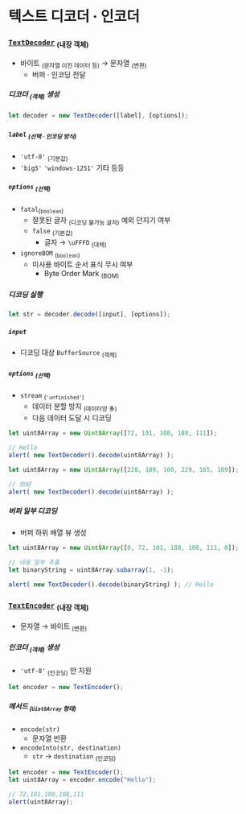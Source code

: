 텍스트 디코더 · 인코더
=================

### [`TextDecoder`](https://encoding.spec.whatwg.org/#interface-textdecoder) <sub>(내장 객체)</sub>
- 바이트 <sub>(문자열 이진 데이터 등)</sub> → 문자열 <sub>(변환)</sub>
  - 버퍼 · 인코딩 전달

##### 디코더 <sub>(객체)</sub> 생성
```javascript
let decoder = new TextDecoder([label], [options]);
```

##### `label` <sub>(선택 · 인코딩 방식)</sub>
- `'utf-8'` <sub>(기본값)</sub>
- `'big5'`
  `'windows-1251'`
  기타 등등

##### `options` <sub>(선택)</sub>
- `fatal`<sub>(`boolean`)</sub>
  - 잘못된 글자 <sub>(디코딩 불가능 글자)</sub> 예외 던지기 여부
  - `false` <sub>(기본값)</sub>
    - 글자 → `\uFFFD` <sub>(대체)</sub>
- `ignoreBOM` <sub>(`boolean`)</sub>
  - 미사용 바이트 순서 표식 무시 여부
    - Byte Order Mark <sub>(BOM)</sub>

##### 디코딩 실행
```javascript
let str = decoder.decode([input], [options]);
```

##### `input`
- 디코딩 대상 `BufferSource` <sub>(객체)</sub>

##### `options` <sub>(선택)</sub>
- `stream` <sub>(`'unfinished'`)</sub>
  - 데이터 분할 방지 <sub>(데이터양 多)</sub>
  - 다음 데이터 도달 시 디코딩
```javascript
let uint8Array = new Uint8Array([72, 101, 108, 108, 111]);

// Hello
alert( new TextDecoder().decode(uint8Array) );
```
```javascript
let uint8Array = new Uint8Array([228, 189, 160, 229, 165, 189]);

// 你好
alert( new TextDecoder().decode(uint8Array) );
```

##### 버퍼 일부 디코딩
- 버퍼 하위 배열 뷰 생성
```javascript
let uint8Array = new Uint8Array([0, 72, 101, 108, 108, 111, 0]);

// 내용 일부 추출
let binaryString = uint8Array.subarray(1, -1);

alert( new TextDecoder().decode(binaryString) ); // Hello
```

### [`TextEncoder`](https://encoding.spec.whatwg.org/#interface-textencoder) <sub>(내장 객체)</sub>
- 문자열 → 바이트 <sub>(변환)</sub>

##### 인코더 <sub>(객체)</sub> 생성
- `'utf-8'` <sub>(인코딩)</sub> 만 지원
```javascript
let encoder = new TextEncoder();
```

##### 메서드 <sub>(`Uint8Array` 형태)</sub>
- `encode(str)`
  - 문자열 반환
- `encodeInto(str, destination)`
  - `str` → `destination` <sub>(인코딩)</sub>
```javascript
let encoder = new TextEncoder();
let uint8Array = encoder.encode("Hello");

// 72,101,108,108,111
alert(uint8Array);
```
